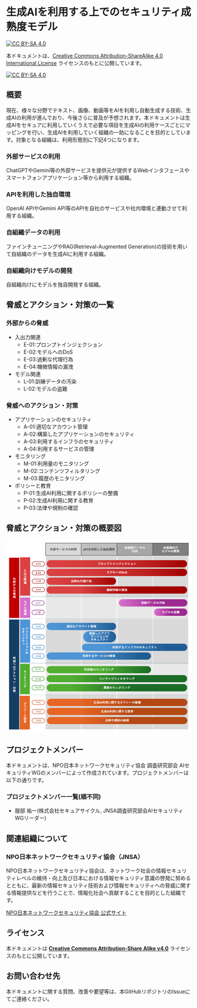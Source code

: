 # 生成AIを利用する上でのセキュリティ成熟度モデル
[![CC BY-SA 4.0][cc-by-sa-shield]][cc-by-sa]

本ドキュメントは、[Creative Commons Attribution-ShareAlike 4.0 International License][cc-by-sa] ライセンスのもとに公開しています。

[![CC BY-SA 4.0][cc-by-sa-image]][cc-by-sa]

[cc-by-sa]: http://creativecommons.org/licenses/by-sa/4.0/
[cc-by-sa-image]: https://licensebuttons.net/l/by-sa/4.0/88x31.png
[cc-by-sa-shield]: https://img.shields.io/badge/License-CC%20BY--SA%204.0-blue.svg

## 概要
現在、様々な分野でテキスト、画像、動画等をAIを利用し自動生成する技術、生成AIの利用が進んでおり、今後さらに普及が予想されます。本ドキュメントは生成AIをセキュアに利用していくうえで必要な項目を生成AIの利用ケースごとにマッピングを行い、生成AIを利用していく組織の一助になることを目的としています。対象となる組織は、利用形態別に下記4つになります。
### 外部サービスの利用
ChatGPTやGemini等の外部サービスを提供元が提供するWebインタフェースやスマートフォンアプリケーション等から利用する組織。
### APIを利用した独自環境
OpenAI APIやGemini API等のAPIを自社のサービスや社内環境と連動させて利用する組織。
### 自組織データの利用
ファインチューニングやRAG(Retrieval-Augmented Generation)の技術を用いて自組織のデータを生成AIに利用する組織。 
### 自組織向けモデルの開発
自組織向けにモデルを独自開発する組織。

## 脅威とアクション・対策の一覧
### 外部からの脅威
* 入出力関連
  * E-01:プロンプトインジェクション
  * E-02:モデルへのDoS
  * E-03:過剰な代理行為
  * E-04:機微情報の漏洩
* モデル関連
  * L-01:訓練データの汚染
  * L-02:モデルの盗難
### 脅威へのアクション・対策
* アプリケーションのセキュリティ
  * A-01:適切なアカウント管理
  * A-02:構築したアプリケーションのセキュリティ
  * A-03:利用するインフラのセキュリティ
  * A-04:利用するサービスの管理
* モニタリング
  * M-01:利用量のモニタリング
  * M-02:コンテンツフィルタリング
  * M-03:履歴のモニタリング
* ポリシーと教育
  * P-01:生成AI利用に関するポリシーの整備
  * P-02:生成AI利用に関する教育
  * P-03:法律や規制の確認

## 脅威とアクション・対策の概要図
![](pptx/LLM_SEC.png)

## プロジェクトメンバー
本ドキュメントは、NPO日本ネットワークセキュリティ協会 調査研究部会 AIセキュリティWGのメンバーによって作成されています。プロジェクトメンバーは以下の通りです。

### プロジェクトメンバー一覧(順不同)
* 服部 祐一(株式会社セキュアサイクル, JNSA調査研究部会AIセキュリティWGリーダー)

## 関連組織について

### NPO日本ネットワークセキュリティ協会（JNSA）
NPO日本ネットワークセキュリティ協会は、ネットワーク社会の情報セキュリティレベルの維持・向上及び日本における情報セキュリティ意識の啓発に努めるとともに、最新の情報セキュリティ技術および情報セキュリティへの脅威に関する情報提供などを行うことで、情報化社会へ貢献することを目的とした組織です。

[NPO日本ネットワークセキュリティ協会 公式サイト](https://www.jnsa.org/) 

## ライセンス
本ドキュメントは **[Creative Commons Attribution-Share Alike v4.0](https://creativecommons.org/licenses/by-sa/4.0/)** ライセンスのもとに公開しています。

## お問い合わせ先
本ドキュメントに関する質問、改善や要望等は、本GitHubリポジトリのIssueにてご連絡ください。